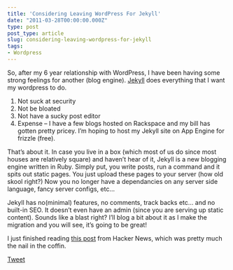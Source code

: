 ```yaml
---
title: 'Considering Leaving WordPress For Jekyll'
date: "2011-03-28T00:00:00.000Z"
type: post 
post_type: article
slug: considering-leaving-wordpress-for-jekyll
tags: 
- Wordpress
---
```

So, after my 6 year relationship with WordPress, I have been having some strong feelings for another (blog engine). [Jekyll][1] does everything that I want my wordpress to do.

  1. Not suck at security
  2. Not be bloated
  3. Not have a sucky post editor
  4. Expense &#8211; I have a few blogs hosted on Rackspace and my bill has gotten pretty pricey. I&#8217;m hoping to host my Jekyll site on App Engine for frizzle (free).

That&#8217;s about it. In case you live in a box (which most of us do since most houses are relatively square) and haven&#8217;t hear of it, Jekyll is a new blogging engine written in Ruby. Simply put, you write posts, run a command and it spits out static pages. You just upload these pages to your server (how old skool right?) Now you no longer have a dependancies on any server side language, fancy server configs, etc&#8230;

Jekyll has no(minimal) features, no comments, track backs etc&#8230; and no built-in SEO. It doesn&#8217;t even have an admin (since you are serving up static content). Sounds like a blast right? I&#8217;ll blog a bit about it as I make the migration and you will see, it&#8217;s going to be great!

I just finished reading [this post][2] from Hacker News, which was pretty much the nail in the coffin.

<div style="">
  <a href="http://twitter.com/share" class="twitter-share-button" data-count="horizontal" data-text="Considering Leaving WordPress For Jekyll" data-url="http://brandontreb.com/considering-leaving-wordpress-for-jekyll"  data-via="brandontreb" data-related="brandontreb:">Tweet</a>
</div>

 [1]: http://jekyllrb.com/
 [2]: http://vitobotta.com/how-to-migrate-from-wordpress-to-jekyll/
